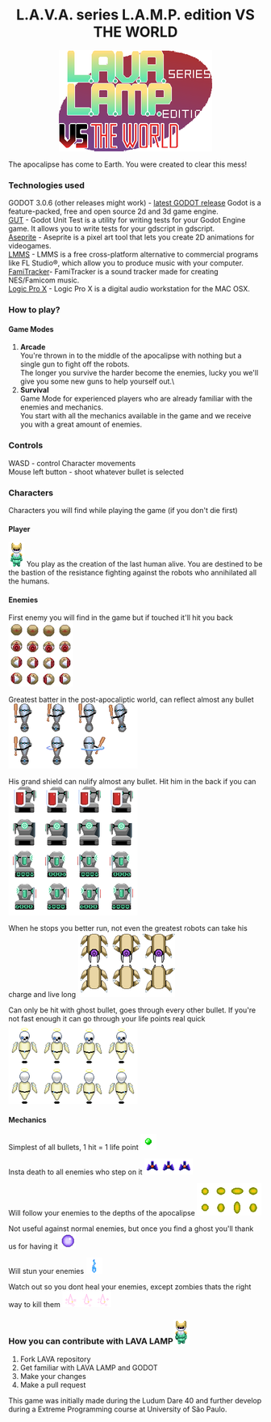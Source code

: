 <h1 align="center">
  L.A.V.A. series L.A.M.P. edition VS THE WORLD
</h1>

<p align='center'>
  <img src="https://github.com/uspgamedev/lava-lamp/blob/master/gui/title5.png" alt="LAVA LAMP LOGO" />
</p>

The apocalipse has come to Earth. You were created to clear this mess!

### Technologies used
  GODOT 3.0.6 (other releases might work) - [latest GODOT release](https://godotengine.org/download/linux) 
    Godot is a feature-packed, free and open source 2d and 3d game engine.\
  [GUT](https://github.com/bitwes/Gut) - Godot Unit Test is a utility for writing tests for your Godot Engine game. It allows you to write tests for your gdscript in gdscript.\
  [Aseprite](https://store.steampowered.com/app/431730/Aseprite) - Aseprite is a pixel art tool that lets you create 2D animations for videogames.\
  [LMMS](https://github.com/LMMS/lmms) - LMMS is a free cross-platform alternative to commercial programs like FL Studio®, which allow you to produce music with your computer.\
  [FamiTracker](http://famitracker.com/)- FamiTracker is a sound tracker made for creating NES/Famicom music. \
  [Logic Pro X](https://www.apple.com/br/logic-pro/) - Logic Pro X is a digital audio workstation for the MAC OSX.

### How to play?

#### Game Modes
   1. __Arcade__\
    You're thrown in to the middle of the apocalipse with nothing but a single gun to fight off the robots.\
    The longer you survive the harder become the enemies, lucky you we'll give you some new guns to help yourself out.\
   2. __Survival__\
    Game Mode for experienced players who are already familiar with the enemies and mechanics.\
    You start with all the mechanics available in the game and we receive you with a great amount of enemies.
    
### Controls
  WASD - control Character movements \
  Mouse left button - shoot whatever bullet is selected
  
### Characters
  Characters you will find while playing the game (if you don't die first)
  
#### Player
<img src="https://github.com/uspgamedev/lava-lamp/blob/master/characters/player/frames/android_sprite_sheet-14.png" alt="Lava Lamp" />
You play as the creation of the last human alive. You are destined to be the bastion of the resistance fighting against the robots who annihilated all the humans.

#### Enemies

First enemy you will find in the game but if touched it'll hit you back
<img src="https://github.com/uspgamedev/lava-lamp/blob/master/characters/enemies/olhinho_sprite_sheet.png" alt="Eye" />
  
Greatest batter in the post-apocaliptic world, can reflect almost any bullet
<img src="https://github.com/uspgamedev/lava-lamp/blob/master/characters/enemies/bouncer/bouncer2-sheet.png" alt="Bouncer" />

His grand shield can nulify almost any bullet. Hit him in the back if you can
<img src="https://github.com/uspgamedev/lava-lamp/blob/master/characters/enemies/shielded/shield.png" alt="Shielded" />
  
When he stops you better run, not even the greatest robots can take his charge and live long
<img src="https://github.com/uspgamedev/lava-lamp/blob/master/characters/enemies/charger/spide2r.png" alt="Charger" />
  
Can only be hit with ghost bullet, goes through every other bullet. If you're not fast enough it can go through your life points real quick
<img src="https://github.com/uspgamedev/lava-lamp/blob/master/characters/enemies/undead/undead.png" alt="Ghost" />

#### Mechanics
  Simplest of all bullets, 1 hit = 1 life point
  <img src="https://github.com/uspgamedev/lava-lamp/blob/master/bullets/simple.png" alt="Simple bullet" />
  
  Insta death to all enemies who step on it
  <img src="https://github.com/uspgamedev/lava-lamp/blob/master/scenario/props/trap.png" alt="Trap" /> 
  
  Will follow your enemies to the depths of the apocalipse
  <img src="https://github.com/uspgamedev/lava-lamp/blob/master/bullets/guided_bullet/guided_bullet.png" alt="Guided Bullet" />
 
  Not useful against normal enemies, but once you find a ghost you'll thank us for having it
  <img src="https://github.com/uspgamedev/lava-lamp/blob/master/bullets/ghost_bullet/ghost_bullet.png" alt="Ghost Bullet" />
 
  Will stun your enemies
  <img src="https://github.com/uspgamedev/lava-lamp/blob/master/bullets/ion_bullet/ion_bullet.png" alt="ION bullet" />
 
  Watch out so you dont heal your enemies, except zombies thats the right way to kill them
  <img src="https://github.com/uspgamedev/lava-lamp/blob/master/bullets/cure_bullet/cure_bullet.png" alt="Cure bullet" /> 

### How you can contribute with LAVA LAMP<img src="https://github.com/uspgamedev/lava-lamp/blob/master/characters/player/frames/android_sprite_sheet-43.png" alt="Lava Lamp" />
  1. Fork LAVA repository  
  2. Get familiar with LAVA LAMP and GODOT  
  3. Make your changes  
  4. Make a pull request  
  
  This game was initially made during the Ludum Dare 40 and further develop during a Extreme Programming course at University of São Paulo. 
